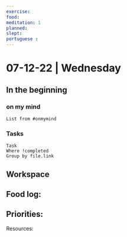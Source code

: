 ```yaml
---
exercise: 
food:
meditation: 1
planned:
slept:
portuguese :
---
```


# 07-12-22 | Wednesday 

## In the beginning

### on my mind
```dataview
List from #onmymind
```
### Tasks
```dataview
Task
Where !completed
Group by file.link
```


## Workspace


Food log:
- 

Priorities:
- 

Resources: